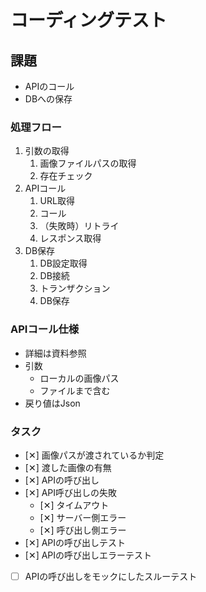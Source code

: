 # コーディングテスト
## 課題
* APIのコール
* DBへの保存

### 処理フロー
1. 引数の取得
   1. 画像ファイルパスの取得
   2. 存在チェック
2. APIコール
   1. URL取得
   2. コール
   3. （失敗時）リトライ
   4. レスポンス取得
3. DB保存
   1. DB設定取得
   2. DB接続
   3. トランザクション
   4. DB保存

### APIコール仕様
* 詳細は資料参照
* 引数
   * ローカルの画像パス
   * ファイルまで含む
* 戻り値はJson

### タスク
- [✕] 画像パスが渡されているか判定
- [✕] 渡した画像の有無
- [✕] APIの呼び出し
- [✕] API呼び出しの失敗
   - [✕] タイムアウト
   - [✕] サーバー側エラー
   - [✕] 呼び出し側エラー
- [✕] APIの呼び出しテスト
- [✕] APIの呼び出しエラーテスト
- [ ] APIの呼び出しをモックにしたスルーテスト



